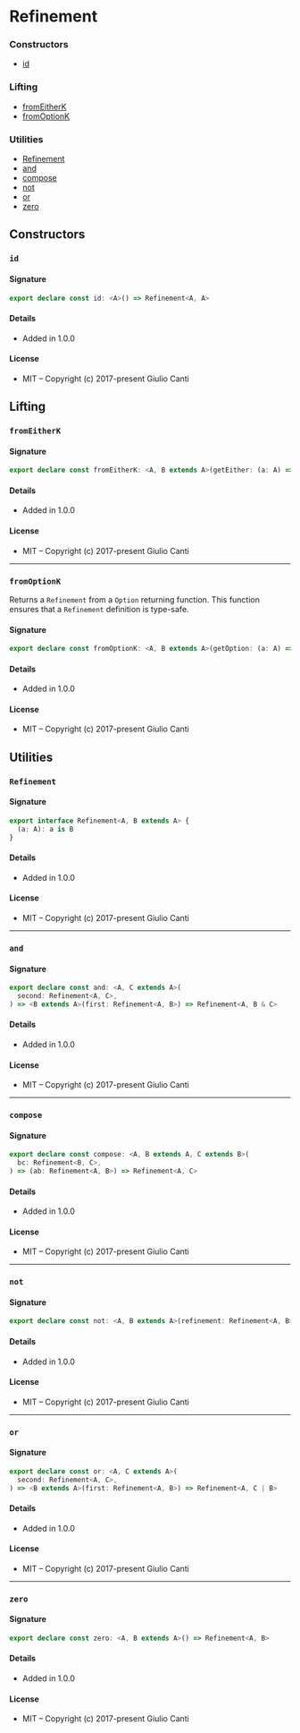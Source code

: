 
# Refinement







### Constructors

* [id](#id)

### Lifting

* [fromEitherK](#fromeitherk)
* [fromOptionK](#fromoptionk)

### Utilities

* [Refinement](#refinement)
* [and](#and)
* [compose](#compose)
* [not](#not)
* [or](#or)
* [zero](#zero)

## Constructors


### `id`




#### Signature

```typescript
export declare const id: <A>() => Refinement<A, A>
```

#### Details

* Added in 1.0.0


#### License

* MIT – Copyright (c) 2017-present Giulio Canti

## Lifting


### `fromEitherK`




#### Signature

```typescript
export declare const fromEitherK: <A, B extends A>(getEither: (a: A) => Either<unknown, B>) => Refinement<A, B>
```

#### Details

* Added in 1.0.0


#### License

* MIT – Copyright (c) 2017-present Giulio Canti

---


### `fromOptionK`

Returns a `Refinement` from a `Option` returning function. This function ensures that a `Refinement` definition is type-safe.




#### Signature

```typescript
export declare const fromOptionK: <A, B extends A>(getOption: (a: A) => Option<B>) => Refinement<A, B>
```

#### Details

* Added in 1.0.0


#### License

* MIT – Copyright (c) 2017-present Giulio Canti

## Utilities


### `Refinement`




#### Signature

```typescript
export interface Refinement<A, B extends A> {
  (a: A): a is B
}
```

#### Details

* Added in 1.0.0


#### License

* MIT – Copyright (c) 2017-present Giulio Canti

---


### `and`




#### Signature

```typescript
export declare const and: <A, C extends A>(
  second: Refinement<A, C>,
) => <B extends A>(first: Refinement<A, B>) => Refinement<A, B & C>
```

#### Details

* Added in 1.0.0


#### License

* MIT – Copyright (c) 2017-present Giulio Canti

---


### `compose`




#### Signature

```typescript
export declare const compose: <A, B extends A, C extends B>(
  bc: Refinement<B, C>,
) => (ab: Refinement<A, B>) => Refinement<A, C>
```

#### Details

* Added in 1.0.0


#### License

* MIT – Copyright (c) 2017-present Giulio Canti

---


### `not`




#### Signature

```typescript
export declare const not: <A, B extends A>(refinement: Refinement<A, B>) => Refinement<A, Exclude<A, B>>
```

#### Details

* Added in 1.0.0


#### License

* MIT – Copyright (c) 2017-present Giulio Canti

---


### `or`




#### Signature

```typescript
export declare const or: <A, C extends A>(
  second: Refinement<A, C>,
) => <B extends A>(first: Refinement<A, B>) => Refinement<A, C | B>
```

#### Details

* Added in 1.0.0


#### License

* MIT – Copyright (c) 2017-present Giulio Canti

---


### `zero`




#### Signature

```typescript
export declare const zero: <A, B extends A>() => Refinement<A, B>
```

#### Details

* Added in 1.0.0


#### License

* MIT – Copyright (c) 2017-present Giulio Canti